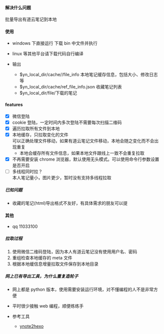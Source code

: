 #### 解决什么问题

批量导出有道云笔记到本地

#### 使用

- windows 下直接运行
  下载 bin 中文件并执行
- linux 等其他平台请下载代码自行编译

- 输出
  - $yn_local_dir/cache//file_info 本地笔记缓存信息，包括大小、修改日志等
  - $yn_local_dir/cache/ref_file_info.json 收藏笔记列表
  - $yn_local_dir/file/下载的笔记

#### features

- [x] 微信登陆
- [x] cookie 登陆，一定时间内多次登陆不需要每次扫描二维码
- [x] 遍历拉取所有文件到本地
- [x] 本地缓存，只拉取变化的文件  
       可以正确处理文件移动，如果有道云笔记文件移动，本地会随之变化而不会出现重复
  - 本地会缓存所有文件信息，如果本地文件跟线上一致不会重复拉取
- [x] 不再需要安装 chrome 浏览器，默认使用无头模式。可以使用命令行参数设置是否开启
- [ ] 多线程同时拉？  
       本人笔记量小，图片更少，暂时没有支持多线程拉取

##### 已知问题

- 收藏的笔记(html)导出格式不友好，有具体需求的朋友可以提

#### 其他

- qq 11033100

##### 拉取过程

1. 使用微信二维码登陆，因为本人有道云笔记没有使用用户名、密码
2. 重组检查本地缓存的 meta 文件
3. 根据本地缓信息增量拉取文件保存到本地目录

##### 网上已有导出工具，为什么重复造轮子

- 网上都是 python 版本，使用需要安装运行环境，对不懂编程的人不是非常方便
- 平时很少接触 web 编程，顺便练练手

- 参考工具
  - [ynote2hexo](https://github.com/liuyi12138/ynote2hexo)
